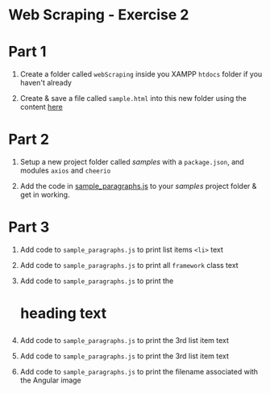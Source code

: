 # Web Scraping - Exercise 2

# Part 1

1.	Create a folder called ``webScraping`` inside you XAMPP ``htdocs`` folder if you haven't already

1.	Create & save a file called ``sample.html`` into this new folder using the content [here](../sample.html)


# Part 2

1.	Setup a new project folder called *samples* with a ``package.json``, and modules ``axios`` and ``cheerio``

1.	Add the code in [sample_paragraphs.js](../code/sample_paragraphs.js) to your *samples* project folder & get in working.


# Part 3

1.  Add code to ``sample_paragraphs.js`` to print list items ``<li>`` text
   
2.  Add code to ``sample_paragraphs.js`` to print all ``framework`` class text
  
4.  Add code to ``sample_paragraphs.js`` to print the <h1> heading text

5.  Add code to ``sample_paragraphs.js`` to print the 3rd list item text
   
6.  Add code to ``sample_paragraphs.js`` to print the 3rd list item text

7.  Add code to ``sample_paragraphs.js`` to print the filename associated with the Angular image
   

